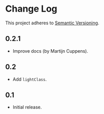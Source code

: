# Change Log
This project adheres to [Semantic Versioning](http://semver.org/).

## 0.2.1
* Improve docs (by Martijn Cuppens).

## 0.2
* Add `lightClass`.

## 0.1
* Initial release.
